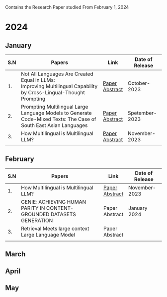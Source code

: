 
Contains the Research Paper studied From February 1, 2024

# 2024
## January
| S.N | Papers | Link | Date of Release |
| ---- | ---- | ---- | ---- |
| 1. | Not All Languages Are Created Equal in LLMs: <br>Improving Multilingual Capability by Cross-Lingual-Thought Prompting | [Paper](https://arxiv.org/pdf/2305.07004.pdf)<br>[Abstract](https://arxiv.org/abs/2305.07004) | October-2023 |
| 2. | Prompting Multilingual Large Language Models to Generate Code-Mixed Texts: The Case of South East Asian Languages | [Paper](https://arxiv.org/pdf/2303.13592.pdf)<br>[Abstract](https://arxiv.org/abs/2303.13592) | Spetember-2023 |
| 3. | How Multilingual is Multilingual LLM? | [Paper](https://arxiv.org/pdf/2311.09071.pdf)<br>[Abstract](https://arxiv.org/abs/2311.09071) | November-2023 |
|  |  |  |  |
## February

| S.N | Papers | Link | Date of Release |
| ---- | ---- | ---- | ---- |
| 1. | How Multilingual is Multilingual LLM? | [Paper](https://arxiv.org/pdf/2311.09071.pdf)<br>[Abstract](https://arxiv.org/abs/2311.09071) | November-2023 |
| 2. | GENIE: ACHIEVING HUMAN PARITY IN CONTENT-GROUNDED DATASETS GENERATION | Paper<br>Abstract | January 2024 |
| 3.  | Retrieval Meets large context Large Language Model | Paper<br>Abstract |  |
|  |  |  |  |

## March


## April


## May
